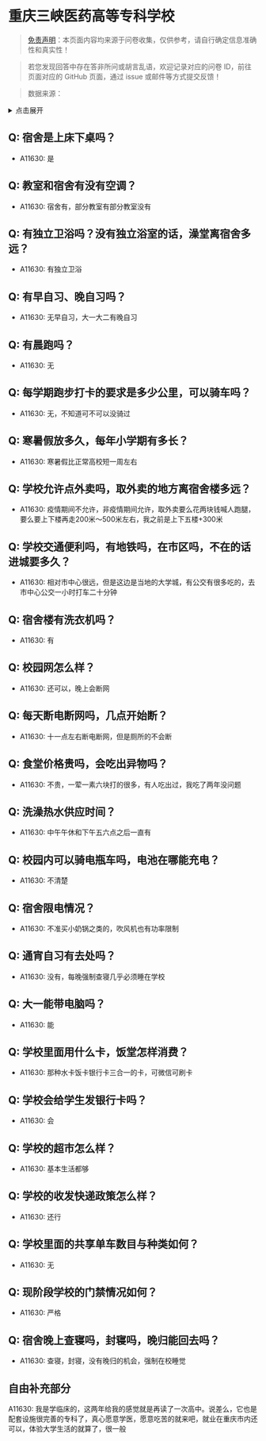 # 重庆三峡医药高等专科学校

> [免责声明](https://colleges.chat/#_3)：本页面内容均来源于问卷收集，仅供参考，请自行确定信息准确性和真实性！

> 若您发现回答中存在答非所问或胡言乱语，欢迎记录对应的问卷 ID，前往页面对应的 GitHub 页面，通过 issue 或邮件等方式提交反馈！

> 数据来源：

<details><summary>点击展开</summary>
<ul>
<li>A11630: 匿名 (2022 年 06 月)</li>
</ul>
</details>

## Q: 宿舍是上床下桌吗？

- A11630: 是

## Q: 教室和宿舍有没有空调？

- A11630: 宿舍有，部分教室有部分教室没有

## Q: 有独立卫浴吗？没有独立浴室的话，澡堂离宿舍多远？

- A11630: 有独立卫浴

## Q: 有早自习、晚自习吗？

- A11630: 无早自习，大一大二有晚自习

## Q: 有晨跑吗？

- A11630: 无

## Q: 每学期跑步打卡的要求是多少公里，可以骑车吗？

- A11630: 无，不知道可不可以没骑过

## Q: 寒暑假放多久，每年小学期有多长？

- A11630: 寒暑假比正常高校短一周左右

## Q: 学校允许点外卖吗，取外卖的地方离宿舍楼多远？

- A11630: 疫情期间不允许，非疫情期间允许，取外卖要么花两块钱喊人跑腿，要么要上下楼再走200米～500米左右，我之前是上下五楼+300米

## Q: 学校交通便利吗，有地铁吗，在市区吗，不在的话进城要多久？

- A11630: 相对市中心很远，但是这边是当地的大学城，有公交有很多吃的，去市中心公交一小时打车二十分钟

## Q: 宿舍楼有洗衣机吗？

- A11630: 有

## Q: 校园网怎么样？

- A11630: 还可以，晚上会断网

## Q: 每天断电断网吗，几点开始断？

- A11630: 十一点左右断电断网，但是厕所的不会断

## Q: 食堂价格贵吗，会吃出异物吗？

- A11630: 不贵，一荤一素六块打的很多，有人吃出过，我吃了两年没问题

## Q: 洗澡热水供应时间？

- A11630: 中午午休和下午五六点之后一直有

## Q: 校园内可以骑电瓶车吗，电池在哪能充电？

- A11630: 不清楚

## Q: 宿舍限电情况？

- A11630: 不准买小奶锅之类的，吹风机也有功率限制

## Q: 通宵自习有去处吗？

- A11630: 没有，每晚强制查寝几乎必须睡在学校

## Q: 大一能带电脑吗？

- A11630: 能

## Q: 学校里面用什么卡，饭堂怎样消费？

- A11630: 那种水卡饭卡银行卡三合一的卡，可微信可刷卡

## Q: 学校会给学生发银行卡吗？

- A11630: 会

## Q: 学校的超市怎么样？

- A11630: 基本生活都够

## Q: 学校的收发快递政策怎么样？

- A11630: 还行

## Q: 学校里面的共享单车数目与种类如何？

- A11630: 无

## Q: 现阶段学校的门禁情况如何？

- A11630: 严格

## Q: 宿舍晚上查寝吗，封寝吗，晚归能回去吗？

- A11630: 查寝，封寝，没有晚归的机会，强制在校睡觉

## 自由补充部分

A11630: 我是学临床的，这两年给我的感觉就是再读了一次高中。说差么，它也是配套设施很完善的专科了，真心愿意学医，愿意吃苦的就来吧，就业在重庆市内还可以，体验大学生活的就算了，很一般